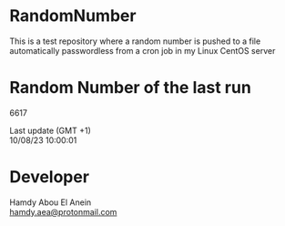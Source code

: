 # RandomNumber    
This is a test repository where a random number is pushed to a file automatically passwordless from a cron job in my Linux CentOS server    
# Random Number of the last run   
6617
      
Last update (GMT +1)    
10/08/23 10:00:01
# Developer    
Hamdy Abou El Anein   
hamdy.aea@protonmail.com
